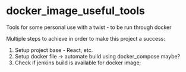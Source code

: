 # docker_image_useful_tools
Tools for some personal use with a twist - to be run through docker

Multiple steps to achieve in order to make this project a success:
1. Setup project base - React, etc.
2. Setup docker file -> automate build using docker_compose maybe?
3. Check if jenkins build is available for docker image;
